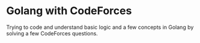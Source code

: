 # Golang with CodeForces
Trying to code and understand basic logic and a few concepts in Golang by solving a few CodeForces questions.
